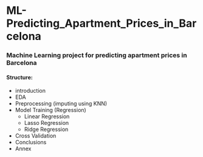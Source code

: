 # ML-Predicting_Apartment_Prices_in_Barcelona

### Machine Learning project for predicting apartment prices in Barcelona

#### Structure:
- introduction
- EDA
- Preprocessing (imputing using KNN)
- Model Training (Regression)
  - Linear Regression
  - Lasso Regression
  - Ridge Regression
- Cross Validation
- Conclusions
- Annex
